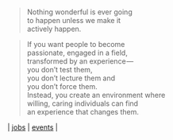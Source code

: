 <br/>

> Nothing wonderful is ever going  
> to happen unless we make it   
> actively happen.   
  
> If you want people to become   
> passionate, engaged in a field,   
> transformed by an experience —   
> you don’t test them,   
> you don’t lecture them and   
> you don’t force them.   
> Instead, you create an environment where   
> willing, caring individuals can find   
> an experience that changes them.  
     
| [jobs](jobs) | [events](events) |  
